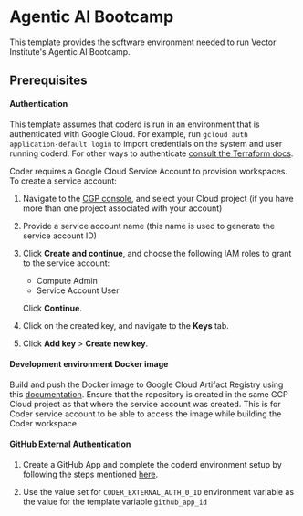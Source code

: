 # Agentic AI Bootcamp

This template provides the software environment needed to run Vector Institute's Agentic AI Bootcamp.

## Prerequisites

#### Authentication

This template assumes that coderd is run in an environment that is authenticated
with Google Cloud. For example, run `gcloud auth application-default login` to
import credentials on the system and user running coderd. For other ways to
authenticate [consult the Terraform
docs](https://registry.terraform.io/providers/hashicorp/google/latest/docs/guides/getting_started#adding-credentials).

Coder requires a Google Cloud Service Account to provision workspaces. To create
a service account:

1. Navigate to the [CGP
   console](https://console.cloud.google.com/projectselector/iam-admin/serviceaccounts/create),
   and select your Cloud project (if you have more than one project associated
   with your account)

1. Provide a service account name (this name is used to generate the service
   account ID)

1. Click **Create and continue**, and choose the following IAM roles to grant to
   the service account:

   - Compute Admin
   - Service Account User

   Click **Continue**.

1. Click on the created key, and navigate to the **Keys** tab.

1. Click **Add key** > **Create new key**.

#### Development environment Docker image

Build and push the Docker image to Google Cloud Artifact Registry using this [documentation](https://cloud.google.com/build/docs/build-push-docker-image). Ensure that the repository is created in the same GCP Cloud project as that where the service account was created. This is for Coder service account to be able to access the image while building the Coder workspace.

#### GitHub External Authentication

1. Create a GitHub App and complete the coderd environment setup by following the steps mentioned [here](https://coder.com/docs/admin/external-auth#github).

1. Use the value set for `CODER_EXTERNAL_AUTH_0_ID` environment variable as the value for the template variable `github_app_id`